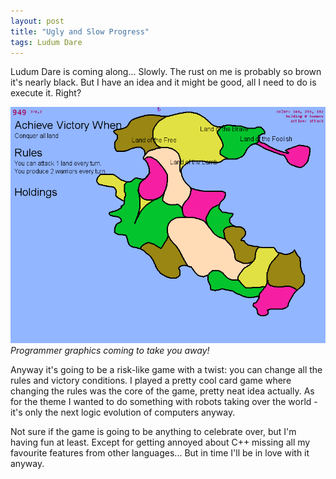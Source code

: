 ```yaml
---
layout: post
title: "Ugly and Slow Progress"
tags: Ludum Dare
---
```


Ludum Dare is coming along... Slowly. The rust on me is probably so brown it's nearly black. But I have an idea and it might be good, all I need to do is execute it. Right?

![](/images/2012-08-25-145327.png)  
*Programmer graphics coming to take you away!*

Anyway it's going to be a risk-like game with a twist: you can change all the rules and victory conditions. I played a pretty cool card game where changing the rules was the core of the game, pretty neat idea actually. As for the theme I wanted to do something with robots taking over the world - it's only the next logic evolution of computers anyway.

Not sure if the game is going to be anything to celebrate over, but I'm having fun at least. Except for getting annoyed about C++ missing all my favourite features from other languages... But in time I'll be in love with it anyway.

